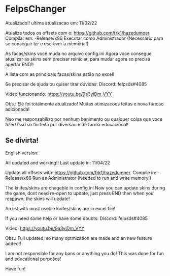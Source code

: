 # FelpsChanger
Atualizado!!
ultima atualizacao em: 11/02/22

Atualize todos os offsets com o: https://github.com/frk1/hazedumper.
Compilar em:
-Release/x86
Executar como Administrador (Necessario para se conseguir ler e escrever a memória!)

As facas/skins você muda no arquivo config.ini
Agora voce consegue atualizar as skins sem precisar reiniciar, para mudar agora so precisa apertar END!!

A lista com as principais facas/skins estão no excel!

Se precisar de ajuda ou quiser tirar dúvidas:
Discord: felpsds#4085

Video funcionando: https://youtu.be/9a3yiDm_VYY

Obs.: Ele foi totalmente atualizado! Muitas otimizacoes feitas e nova funcao adicionada!

Nao me responsabilizo por nenhum banimento ou qualquer coisa que voce fizer!
Isso so foi feita por diversao e de forma educacional!

Se divirta!
------------------------------------------------------------------------------------------------------------------------------------
English version:

All updated and working!!
Last update in: 11/04/22

Update all offsets with: https://github.com/frk1/hazedumper.
Compile in:
-Release/x86
Run as Administrator (Needed to run and write memory!)

The knifes/skins are chageble in config.ini
Now you can update skins during the game, dont need re-open to update, just press END then when you respawn, 
the skins will update!

An list with most useble knifes/skins are in excel file!

If you need some help or have some doubts:
Discord: felpsds#4085

Video: https://youtu.be/9a3yiDm_VYY

Obs.: Full updated, so many optmization are made and an new feature added!!

I am not responsible for any bans or anything you do!
This was done for fun and educational purposes!

Have fun!
